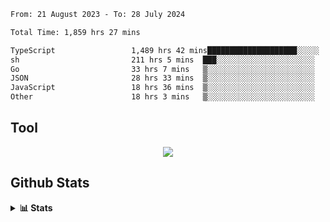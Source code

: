 <!--START_SECTION:waka-->

```txt
From: 21 August 2023 - To: 28 July 2024

Total Time: 1,859 hrs 27 mins

TypeScript                 1,489 hrs 42 mins████████████████████░░░░░   80.12 %
sh                         211 hrs 5 mins  ███░░░░░░░░░░░░░░░░░░░░░░   11.35 %
Go                         33 hrs 7 mins   ▒░░░░░░░░░░░░░░░░░░░░░░░░   01.78 %
JSON                       28 hrs 33 mins  ▒░░░░░░░░░░░░░░░░░░░░░░░░   01.54 %
JavaScript                 18 hrs 36 mins  ▒░░░░░░░░░░░░░░░░░░░░░░░░   01.00 %
Other                      18 hrs 3 mins   ▒░░░░░░░░░░░░░░░░░░░░░░░░   00.97 %
```

<!--END_SECTION:waka-->

## Tool
<p align="center">
  <a href="https://github.com/chaninlaw">
    <img src="https://skillicons.dev/icons?i=js,typescript,express,nodejs,react,next,postgres,mongodb,html,css,styledcomponents,tailwind,materialui,figma,git,github&perline=8" />
  </a>
</p>

## Github Stats
<details close>
  <summary><b>📊 Stats</b></summary>
  <div align = "center">
    
<picture>
  <source
    srcset="https://github-readme-stats.vercel.app/api?username=chaninlaw&show_icons=true&theme=dark"
    media="(prefers-color-scheme: dark)"
  />
  <source
    srcset="https://github-readme-stats.vercel.app/api?username=chaninlaw&show_icons=true"
    media="(prefers-color-scheme: light), (prefers-color-scheme: no-preference)"
  />
  <img src="https://github-readme-stats.vercel.app/api?username=chaninlaw&show_icons=true" />
</picture>
    
<picture>
  <source
    srcset="https://github-readme-stats.vercel.app/api/top-langs/?username=chaninlaw&layout=donut&theme=dark"
    media="(prefers-color-scheme: dark)"
  />
  <source
    srcset="https://github-readme-stats.vercel.app/api/top-langs/?username=chaninlaw&layout=donut"
    media="(prefers-color-scheme: light), (prefers-color-scheme: no-preference)"
  />
  <img src="https://github-readme-stats.vercel.app/api/top-langs/?username=chaninlaw&layout=donut" />
</picture>
    
  </div>
  
</details>

